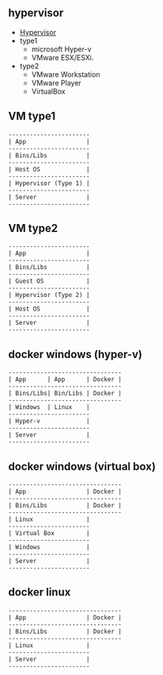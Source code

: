 ## hypervisor

- [Hypervisor](https://en.wikipedia.org/wiki/Hypervisor)
- type1
  - microsoft Hyper-v
  - VMware ESX/ESXi.
- type2
  - VMware Workstation
  - VMware Player
  - VirtualBox
  
## VM type1

```
-----------------------
| App                 |
-----------------------
| Bins/Libs           |
-----------------------
| Host OS             |
-----------------------
| Hypervisor (Type 1) |
-----------------------
| Server              |
-----------------------
```

## VM type2

```
-----------------------
| App                 |
-----------------------
| Bins/Libs           |
-----------------------
| Guest OS            |
-----------------------
| Hypervisor (Type 2) |
-----------------------
| Host OS             |
-----------------------
| Server              |
-----------------------
```

## docker windows (hyper-v)

```
--------------------------------
| App      | App      | Docker |
--------------------------------
| Bins/Libs| Bin/Libs | Docker |
--------------------------------
| Windows  | Linux    |
-----------------------
| Hyper-v             |
-----------------------
| Server              |
-----------------------
```


## docker windows (virtual box)

```
--------------------------------
| App                 | Docker |
--------------------------------
| Bins/Libs           | Docker |
--------------------------------
| Linux               |
-----------------------
| Virtual Box         |
-----------------------
| Windows             |
-----------------------
| Server              |
-----------------------
```

## docker linux

```
--------------------------------
| App                 | Docker |
--------------------------------
| Bins/Libs           | Docker |
--------------------------------
| Linux               |
-----------------------
| Server              |
-----------------------
```